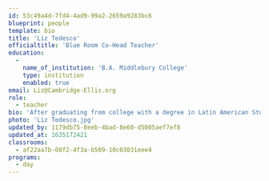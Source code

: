 ```yaml
---
id: 53c49a4d-7fd4-4ad9-99a2-2659a9283bc6
blueprint: people
template: bio
title: 'Liz Tedesco'
officialtitle: 'Blue Room Co-Head Teacher'
education:
  -
    name_of_institution: 'B.A. Middlebury College'
    type: institution
    enabled: true
email: Liz@Cambridge-Ellis.org
role:
  - teacher
bio: 'After graduating from college with a degree in Latin American Studies/Spanish, I spent two years working as an AmeriCorps volunteer in the Addison County Child Care Services Office. Since then, I have happily taught in toddler and preschool classrooms in schools in Vermont, Colorado, and Massachusetts. I began teaching at CES in 2012, and I feel very fortunate to be working with the children and families we serve in such a diverse community. In my spare time, I love to spend time outside, read, and go on adventures both near and far.'
photo: 'Liz Tedesco.jpg'
updated_by: 1179db75-8eeb-4bad-8e60-d5005aef7ef8
updated_at: 1635172421
classrooms:
  - af22aa7b-08f2-4f3a-b509-10c03031eee4
programs:
  - day
---
```

